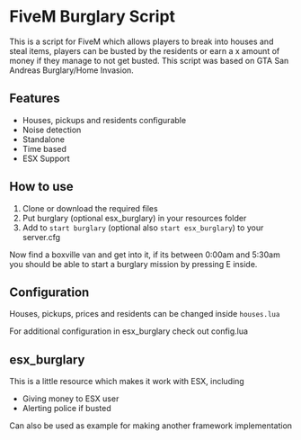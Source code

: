 # FiveM Burglary Script
This is a script for FiveM which allows players to break into houses and steal items, players can be busted by the residents or earn a x amount of money if they manage to not get busted. This script was based on GTA San Andreas Burglary/Home Invasion.

## Features
* Houses, pickups and residents configurable
* Noise detection
* Standalone
* Time based
* ESX Support

## How to use
1. Clone or download the required files
2. Put burglary (optional esx_burglary) in your resources folder
3. Add to `start burglary` (optional also `start esx_burglary`) to your server.cfg

Now find a boxville van and get into it, if its between 0:00am and 5:30am you should be able to start a burglary mission by pressing E inside.

## Configuration
Houses, pickups, prices and residents can be changed inside `houses.lua`

For additional configuration in esx_burglary check out config.lua

## esx_burglary
This is a little resource which makes it work with ESX, including
* Giving money to ESX user
* Alerting police if busted

Can also be used as example for making another framework implementation
